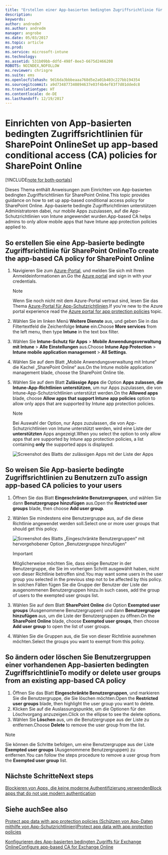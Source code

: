 ```yaml
---
title: "Erstellen einer App-basierten bedingten Zugriffsrichtlinie für SharePoint Online"
description: 
keywords: 
author: andredm7
ms.author: andredm
manager: angrobe
ms.date: 05/03/2017
ms.topic: article
ms.prod: 
ms.service: microsoft-intune
ms.technology: 
ms.assetid: 531b09bb-ddfd-498f-8ee3-6675d2466208
ROBOTS: NOINDEX,NOFOLLOW
ms.reviewer: chrisgre
ms.suite: ems
ms.openlocfilehash: 9d16da3bbbeaaa768d5e2a01b403c227bb194354
ms.sourcegitcommit: a9d734877340894637e03f4b4ef83f7d01ddedc8
ms.translationtype: HT
ms.contentlocale: de-DE
ms.lasthandoff: 12/19/2017
---
```

# <a name="set-up-app-based-conditional-access-ca-policies-for-sharepoint-online"></a><span data-ttu-id="0adf5-102">Einrichten von App-basierten bedingten Zugriffsrichtlinien für SharePoint Online</span><span class="sxs-lookup"><span data-stu-id="0adf5-102">Set up app-based conditional access (CA) policies for SharePoint Online</span></span>

[!INCLUDE[note for both-portals](../includes/note-for-both-portals.md)]

<span data-ttu-id="0adf5-103">Dieses Thema enthält Anweisungen zum Einrichten von App-basierten bedingten Zugriffsrichtlinien für SharePoint Online.</span><span class="sxs-lookup"><span data-stu-id="0adf5-103">This topic provides guidance on how to set up app-based conditional access policy for SharePoint Online.</span></span> <span data-ttu-id="0adf5-104">App-basierte bedingte Zugriffsrichtlinien unterstützen Administratoren dabei, nur mobile Apps zuzulassen, auf die App-Schutzrichtlinien von Intune angewendet wurden.</span><span class="sxs-lookup"><span data-stu-id="0adf5-104">App-based CA helps admins to only allow mobile apps that have Intune app protection policies applied to.</span></span>

## <a name="to-create-the-app-based-ca-policy-for-sharepoint-online"></a><span data-ttu-id="0adf5-105">So erstellen Sie eine App-basierte bedingte Zugriffsrichtlinie für SharePoint Online</span><span class="sxs-lookup"><span data-stu-id="0adf5-105">To create the app-based CA policy for SharePoint Online</span></span>

1. <span data-ttu-id="0adf5-106">Navigieren Sie zum [Azure-Portal](https://portal.azure.com), und melden Sie sich mit Ihren Anmeldeinformationen an.</span><span class="sxs-lookup"><span data-stu-id="0adf5-106">Go the [Azure portal](https://portal.azure.com) and sign in with your credentials.</span></span>

    > [!NOTE]
    > <span data-ttu-id="0adf5-107">Wenn Sie noch nicht mit dem Azure-Portal vertraut sind, lesen Sie das Thema [Azure-Portal für App-Schutzrichtlinien](azure-portal-for-microsoft-intune-mam-policies.md).</span><span class="sxs-lookup"><span data-stu-id="0adf5-107">If you're new to the Azure portal experience read the [Azure portal for app protection policies](azure-portal-for-microsoft-intune-mam-policies.md) topic.</span></span>

2. <span data-ttu-id="0adf5-108">Wählen Sie im linken Menü **Weitere Dienste** aus, und geben Sie in das Filtertextfeld die Zeichenfolge **Intune** ein.</span><span class="sxs-lookup"><span data-stu-id="0adf5-108">Choose **More services** from the left menu, then type **Intune** in the text box filter.</span></span>

3. <span data-ttu-id="0adf5-109">Wählen Sie **Intune-Schutz für Apps** > **Mobile Anwendungsverwaltung mit Intune** > **Alle Einstellungen** aus.</span><span class="sxs-lookup"><span data-stu-id="0adf5-109">Choose **Intune App Protection** > **Intune mobile application management** > **All Settings**.</span></span>

4. <span data-ttu-id="0adf5-110">Wählen Sie auf dem Blatt „Mobile Anwendungsverwaltung mit Intune“ die Kachel „SharePoint Online“ aus.</span><span class="sxs-lookup"><span data-stu-id="0adf5-110">On the Intune mobile application management blade, choose the SharePoint Online tile.</span></span>

5. <span data-ttu-id="0adf5-111">Wählen Sie auf dem Blatt **Zulässige Apps** die Option **Apps zulassen, die Intune-App-Richtlinien unterstützen**, um nur Apps zuzulassen, die von Intune-App-Schutzrichtlinien unterstützt werden.</span><span class="sxs-lookup"><span data-stu-id="0adf5-111">On the **Allowed apps** blade, choose **Allow apps that support Intune app policies** option to allow only apps that are supported by Intune app protection policies.</span></span>

    > [!NOTE] 
    > <span data-ttu-id="0adf5-112">Bei Auswahl der Option, nur Apps zuzulassen, die von App-Schutzrichtlinien von Intune unterstützt werden, wird eine Liste der **unterstützten** Apps angezeigt.</span><span class="sxs-lookup"><span data-stu-id="0adf5-112">When you select the option to only allow apps that are supported by Intune app protection policies, a list containing **only** the supported apps is displayed.</span></span>

    ![Screenshot des Blatts der zulässigen Apps mit der Liste der Apps](../media/mam-ca-spo-allowed-apps.png)

## <a name="to-assign-app-based-ca-policies-to-your-users"></a><span data-ttu-id="0adf5-114">So weisen Sie App-basierte bedingte Zugriffsrichtlinien zu Benutzern zu</span><span class="sxs-lookup"><span data-stu-id="0adf5-114">To assign app-based CA policies to your users</span></span>

1. <span data-ttu-id="0adf5-115">Öffnen Sie das Blatt **Eingeschränkte Benutzergruppen**, und wählen Sie dann **Benutzergruppe hinzufügen** aus.</span><span class="sxs-lookup"><span data-stu-id="0adf5-115">Open the **Restricted user groups** blade, then choose **Add user group**.</span></span>

2. <span data-ttu-id="0adf5-116">Wählen Sie mindestens eine Benutzergruppe aus, auf die diese Richtlinie angewendet werden soll.</span><span class="sxs-lookup"><span data-stu-id="0adf5-116">Select one or more user groups that should get this policy.</span></span>

    ![Screenshot des Blatts „Eingeschränkte Benutzergruppen“ mit hervorgehobener Option „Benutzergruppe hinzufügen“](../media/mam-ca-spo-restricted-groups.png)

    > [!IMPORTANT] 
    > <span data-ttu-id="0adf5-118">Möglicherweise möchten Sie, dass einige Benutzer in der Benutzergruppe, die Sie im vorherigen Schritt ausgewählt haben, nicht von dieser Richtlinie betroffen sind.</span><span class="sxs-lookup"><span data-stu-id="0adf5-118">You may want some users in the user group you selected in the previous step not to be affected by this policy.</span></span> <span data-ttu-id="0adf5-119">In solchen Fällen fügen Sie die Gruppe der Benutzer der Liste der ausgenommenen Benutzergruppen hinzu.</span><span class="sxs-lookup"><span data-stu-id="0adf5-119">In such cases, add the group of users to the exempted user groups list.</span></span> 

3. <span data-ttu-id="0adf5-120">Wählen Sie auf dem Blatt **SharePoint Online** die Option **Exempted user groups** (Ausgenommene Benutzergruppen) und dann **Benutzergruppe hinzufügen** aus, um die Liste der Benutzergruppen zu öffnen.</span><span class="sxs-lookup"><span data-stu-id="0adf5-120">On the **SharePoint Online** blade, choose **Exempted user groups**, then choose **Add user group** to open the list of user groups.</span></span>

4. <span data-ttu-id="0adf5-121">Wählen Sie die Gruppen aus, die Sie von dieser Richtlinie ausnehmen möchten.</span><span class="sxs-lookup"><span data-stu-id="0adf5-121">Select the groups you want to exempt from this policy.</span></span>  

## <a name="to-modify-or-delete-user-groups-from-an-existing-app-based-ca-policy"></a><span data-ttu-id="0adf5-122">So ändern oder löschen Sie Benutzergruppen einer vorhandenen App-basierten bedingten Zugriffsrichtlinie</span><span class="sxs-lookup"><span data-stu-id="0adf5-122">To modify or delete user groups from an existing app-based CA policy</span></span>

1. <span data-ttu-id="0adf5-123">Öffnen Sie das Blatt **Eingeschränkte Benutzergruppen**, und markieren Sie die Benutzergruppe, die Sie löschen möchten.</span><span class="sxs-lookup"><span data-stu-id="0adf5-123">Open the **Restricted user groups** blade, then highlight the user group you want to delete.</span></span>
2. <span data-ttu-id="0adf5-124">Klicken Sie auf die Auslassungspunkte, um die Optionen für den Löschvorgang anzuzeigen.</span><span class="sxs-lookup"><span data-stu-id="0adf5-124">Click on the ellipse to see the delete options.</span></span>
3. <span data-ttu-id="0adf5-125">Wählen Sie **Löschen** aus, um die Benutzergruppe aus der Liste zu entfernen.</span><span class="sxs-lookup"><span data-stu-id="0adf5-125">Choose **Delete** to remove the user group from the list.</span></span>

> [!NOTE] 
> <span data-ttu-id="0adf5-126">Sie können die Schritte befolgen, um eine Benutzergruppe aus der Liste **Exempted user groups** (Ausgenommene Benutzergruppen) zu entfernen.</span><span class="sxs-lookup"><span data-stu-id="0adf5-126">You can follow the steps procedure to remove a user group from the **Exempted user group** list.</span></span>

## <a name="next-steps"></a><span data-ttu-id="0adf5-127">Nächste Schritte</span><span class="sxs-lookup"><span data-stu-id="0adf5-127">Next steps</span></span>

[<span data-ttu-id="0adf5-128">Blockieren von Apps, die keine moderne Authentifizierung verwenden</span><span class="sxs-lookup"><span data-stu-id="0adf5-128">Block apps that do not use modern authentication</span></span>](block-apps-with-no-modern-authentication.md)

## <a name="see-also"></a><span data-ttu-id="0adf5-129">Siehe auch</span><span class="sxs-lookup"><span data-stu-id="0adf5-129">See also</span></span>

[<span data-ttu-id="0adf5-130">Protect app data with app protection policies (Schützen von App-Daten mithilfe von App-Schutzrichtlinien)</span><span class="sxs-lookup"><span data-stu-id="0adf5-130">Protect app data with app protection policies</span></span>](protect-app-data-using-mobile-app-management-policies-with-microsoft-intune.md)

[<span data-ttu-id="0adf5-131">Konfigurieren des App-basierten bedingten Zugriffs für Exchange Online</span><span class="sxs-lookup"><span data-stu-id="0adf5-131">Configure app-based CA for Exchange Online</span></span>](mam-ca-for-exchange-online.md)
